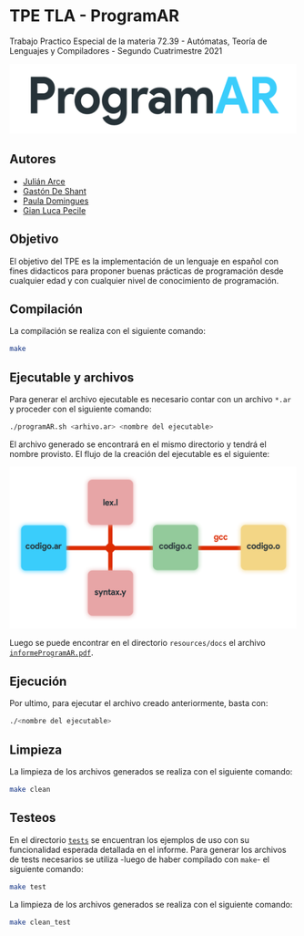 # TPE TLA - Program**AR**
Trabajo Practico Especial de la materia 72.39 - Autómatas, Teoría de Lenguajes y Compiladores - Segundo Cuatrimestre 2021

![Logo_pill](resources/images/ProgramAR%20Logo%20Pill.png)

## Autores

- [Julián Arce](https://github.com/juarce)
- [Gastón De Shant](https://github.com/GastonDeS)
- [Paula Domingues](https://github.com/pdomins)
- [Gian Luca Pecile](https://github.com/glpecile)

## Objetivo

El objetivo del TPE es la implementación de un lenguaje en español con fines didacticos
para proponer buenas prácticas de programación desde cualquier edad y con cualquier nivel de
conocimiento de programación.

## Compilación

La compilación se realiza con el siguiente comando:

```bash
make
```

## Ejecutable y archivos

Para generar el archivo ejecutable es necesario contar con un archivo `*.ar` y proceder con el siguiente comando:

```bash
./programAR.sh <arhivo.ar> <nombre del ejecutable>
```

El archivo generado se encontrará en el mismo directorio y tendrá el
nombre provisto. El flujo de la creación del ejecutable es el siguiente:

![flow_diagram](resources/images/ProgramAR%20Flow%20Diagram.png)

Luego se puede encontrar en el directorio `resources/docs`
el archivo [`informeProgramAR.pdf`](/resources/docs/informeProgramAR.pdf).

## Ejecución

Por ultimo, para ejecutar el archivo creado anteriormente, basta con:

```bash
./<nombre del ejecutable>
```

## Limpieza

La limpieza de los archivos generados se realiza con el siguiente comando:

```bash
make clean
```

## Testeos

En el directorio [`tests`](/tests) se encuentran los ejemplos de uso con su funcionalidad esperada detallada en el informe. 
Para generar los archivos de tests necesarios se utiliza -luego de haber compilado con ```make```- el siguiente comando:

```bash
make test
```
La limpieza de los archivos generados se realiza con el siguiente comando:

```bash
make clean_test
```